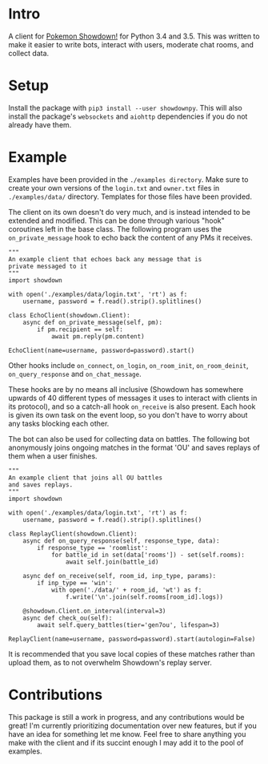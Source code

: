 # Intro
A client for [Pokemon Showdown!](https://pokemonshowdown.com/) for Python 3.4 and 3.5. This was written to make it easier to write bots, interact with users, moderate chat rooms, and collect data.

# Setup
Install the package with ``pip3 install --user showdownpy``. This will also install the package's ``websockets`` and ``aiohttp`` dependencies if you do not already have them.

# Example
Examples have been provided in the ``./examples directory``. Make sure to create your own versions of the ``login.txt`` and ``owner.txt`` files in ``./examples/data/`` directory. Templates for those files have been provided.

The client on its own doesn't do very much, and is instead intended to be extended and modified. This can be done through various "hook" coroutines left in the base class. The following program uses the ``on_private_message`` hook to echo back the content of any PMs it receives.

```python3
"""
An example client that echoes back any message that is 
private messaged to it
"""
import showdown

with open('./examples/data/login.txt', 'rt') as f:
    username, password = f.read().strip().splitlines()
   
class EchoClient(showdown.Client):
    async def on_private_message(self, pm):
        if pm.recipient == self:
            await pm.reply(pm.content)

EchoClient(name=username, password=password).start()
```

Other hooks include ``on_connect``, ``on_login``, ``on_room_init``, ``on_room_deinit``, ``on_query_response`` and ``on_chat_message``.

These hooks are by no means all inclusive (Showdown has somewhere upwards of 40 different types of messages it uses to interact with clients in its protocol), and so a catch-all hook `on_receive` is also present. Each hook is given its own task on the event loop, so you don't have to worry about any tasks blocking each other.

The bot can also be used for collecting data on battles. The following bot anonymously joins ongoing matches in the format 'OU' and saves replays of them when a user finishes.

```python3
"""
An example client that joins all OU battles
and saves replays.
"""
import showdown

with open('./examples/data/login.txt', 'rt') as f:
    username, password = f.read().strip().splitlines()

class ReplayClient(showdown.Client):
    async def on_query_response(self, response_type, data):
        if response_type == 'roomlist':
            for battle_id in set(data['rooms']) - set(self.rooms):
                await self.join(battle_id)

    async def on_receive(self, room_id, inp_type, params):
        if inp_type == 'win':
            with open('./data/' + room_id, 'wt') as f:
                f.write('\n'.join(self.rooms[room_id].logs))
                
    @showdown.Client.on_interval(interval=3)
    async def check_ou(self): 
        await self.query_battles(tier='gen7ou', lifespan=3)

ReplayClient(name=username, password=password).start(autologin=False)
```

It is recommended that you save local copies of these matches rather than upload them, as to not overwhelm Showdown's replay server.

# Contributions
This package is still a work in progress, and any contributions would be great! I'm currently prioritizing documentation over new features, but if you have an idea for something let me know. Feel free to share anything you make with the client and if its succint enough I may add it to the pool of examples.
